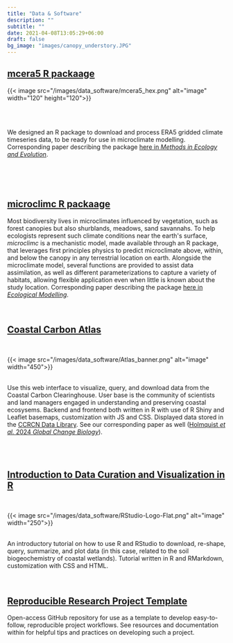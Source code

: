 ```yaml
---
title: "Data & Software"
description: ""
subtitle: ""
date: 2021-04-08T13:05:29+06:00
draft: false
bg_image: "images/canopy_understory.JPG"
---
```


## [mcera5 R packaage](https://github.com/dklinges9/mcera5)

{{< image src="/images/data_software/mcera5_hex.png" alt="image" width="120" height="120">}}

<br>
<br>

We designed an R package to download and process ERA5 gridded climate timeseries data, to be ready for use in microclimate modelling. Corresponding paper describing the package [here in _Methods in Ecology and Evolution_](https://doi.org/10.1111/2041-210X.13877).

<br>
<br>
<br>

## [microclimc R packaage](https://github.com/ilyamaclean/microclimc)

Most biodiversity lives in microclimates influenced by vegetation, such as forest canopies but also shurblands, meadows, sand savannahs. To help ecologists represent such climate conditions near the earth's surface, _microclimc_ is a mechanistic model, made available through an R package, that leverages first principles physics to predict microclimate above, within, and below the canopy in any terrestrial location on earth. Alongside the microclimate model, several functions are provided to assist data assimilation, as well as different parameterizations to capture a variety of habitats, allowing flexible application even when little is known about the study location. Corresponding paper describing the package [here in _Ecological Modelling_](https://www.sciencedirect.com/science/article/pii/S0304380021001265).

<br>

## [Coastal Carbon Atlas](https://ccrcn.shinyapps.io/CoastalCarbonAtlas/)

<br>

{{< image src="/images/data_software/Atlas_banner.png" alt="image" width="450">}}
<br>
<br>

Use this web interface to visualize, query, and download data from the Coastal Carbon Clearinghouse. User base is the community of scientists and land managers engaged in understanding and preserving coastal ecosysems. Backend and frontend both written in R with use of R Shiny and Leaflet basemaps, customization with JS and CSS. Displayed data stored in the [CCRCN Data Library](https://github.com/Smithsonian/CCRCN-Data-Library). See our corresponding paper as well ([Holmquist _et al._ 2024 _Global Change Biology_](https://onlinelibrary.wiley.com/doi/abs/10.1111/gcb.17098)).

<br>
<br>

## [Introduction to Data Curation and Visualization in R](https://serc.si.edu/coastalcarbon/r-coding)

<br>

{{< image src="/images/data_software/RStudio-Logo-Flat.png" alt="image" width="250">}}
<br>
<br>

An introductory tutorial on how to use R and RStudio to download, re-shape, query, summarize, and plot data (in this case, related to the soil biogeochemistry of coastal wetlands). Tutorial written in R and RMarkdown, customization with CSS and HTML.

&nbsp;
&nbsp;

## [Reproducible Research Project Template](https://github.com/dklinges9/Reproducible-Research-Template)

Open-access GitHub repository for use as a template to develop easy-to-follow, reproducible project workflows. See resources and documentation within for helpful tips and practices on developing such a project.
